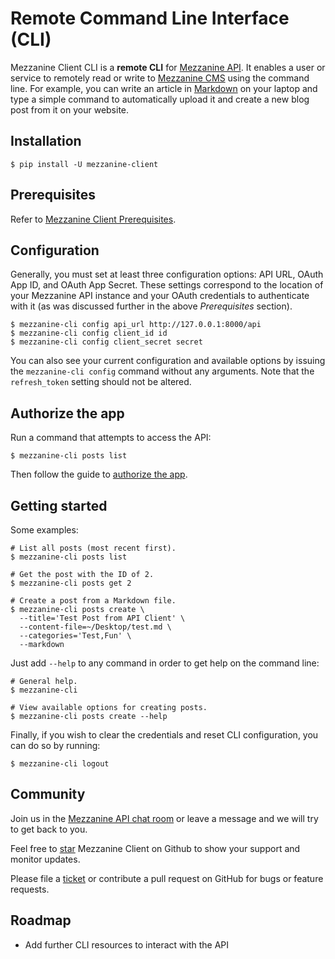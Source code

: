 # Remote Command Line Interface (CLI)

Mezzanine Client CLI is a **remote CLI** for [Mezzanine API](index.md). It enables a user or service to remotely read or write to [Mezzanine CMS](http://mezzanine.jupo.org/) using the command line. For example, you can write an article in [Markdown](https://github.com/adam-p/markdown-here/wiki/Markdown-Cheatsheet) on your laptop and type a simple command to automatically upload it and create a new blog post from it on your website.

## Installation

    $ pip install -U mezzanine-client

## Prerequisites

Refer to [Mezzanine Client Prerequisites](client.md#prerequisites).

## Configuration

Generally, you must set at least three configuration options: API URL, OAuth App ID, and OAuth App Secret. These settings correspond to the location of your Mezzanine API instance and your OAuth credentials to authenticate with it (as was discussed further in the above *Prerequisites* section).

```
$ mezzanine-cli config api_url http://127.0.0.1:8000/api
$ mezzanine-cli config client_id id
$ mezzanine-cli config client_secret secret
```

You can also see your current configuration and available options by issuing the `mezzanine-cli config` command without any arguments. Note that the `refresh_token` setting should not be altered.

## Authorize the app

Run a command that attempts to access the API:

    $ mezzanine-cli posts list

Then follow the guide to [authorize the app](client.md#authorize-the-app).

## Getting started

Some examples:

```
# List all posts (most recent first).
$ mezzanine-cli posts list

# Get the post with the ID of 2.
$ mezzanine-cli posts get 2

# Create a post from a Markdown file.
$ mezzanine-cli posts create \
  --title='Test Post from API Client' \
  --content-file=~/Desktop/test.md \
  --categories='Test,Fun' \
  --markdown
```

Just add `--help` to any command in order to get help on the command line:

```
# General help.
$ mezzanine-cli

# View available options for creating posts.
$ mezzanine-cli posts create --help
```

Finally, if you wish to clear the credentials and reset CLI configuration, you can do so by running:

    $ mezzanine-cli logout

## Community

Join us in the [Mezzanine API chat room](https://gitter.im/gcushen/mezzanine-api?utm_source=badge&utm_medium=badge&utm_campaign=pr-badge) or leave a message and we will try to get back to you.

Feel free to [star](https://github.com/gcushen/mezzanine-client-python/) Mezzanine Client on Github to show your support and monitor updates.

Please file a [ticket](https://github.com/gcushen/mezzanine-client-python/issues) or contribute a pull request on GitHub for bugs or feature requests.

## Roadmap

- Add further CLI resources to interact with the API

